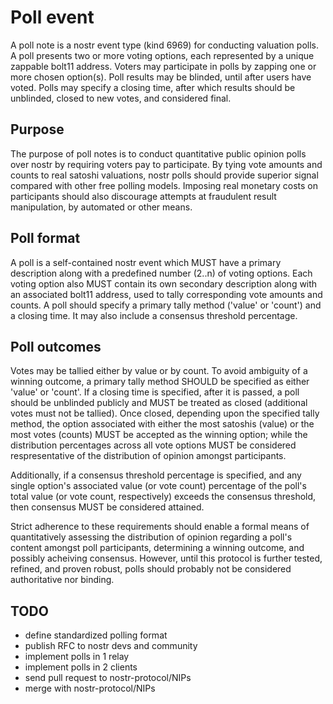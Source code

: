 # Poll event

A poll note is a nostr event type (kind 6969) for conducting valuation polls. A poll presents two or more voting options, each represented by a unique zappable bolt11 address. Voters may participate in polls by zapping one or more chosen option(s). Poll results may be blinded, until after users have voted. Polls may specify a closing time, after which results should be unblinded, closed to new votes, and considered final.

## Purpose

The purpose of poll notes is to conduct quantitative public opinion polls over nostr by requiring voters pay to participate. By tying vote amounts and counts to real satoshi valuations, nostr polls should provide superior signal compared with other free polling models. Imposing real monetary costs on participants should also discourage attempts at fraudulent result manipulation, by automated or other means.

## Poll format

A poll is a self-contained nostr event which MUST have a primary description along with a predefined number (2..n) of voting options. Each voting option also MUST contain its own secondary description along with an associated bolt11 address, used to tally corresponding vote amounts and counts. A poll should specify a primary tally method ('value' or 'count') and a closing time. It may also include a consensus threshold percentage.

## Poll outcomes

Votes may be tallied either by value or by count. To avoid ambiguity of a winning outcome, a primary tally method SHOULD be specified as either 'value' or 'count'. If a closing time is specified, after it is passed, a poll should be unblinded publicly and MUST be treated as closed (additional votes must not be tallied). Once closed, depending upon the specified tally method, the option associated with either the most satoshis (value) or the most votes (counts) MUST be accepted as the winning option; while the distribution percentages across all vote options MUST be considered respresentative of the distribution of opinion amongst participants.

Additionally, if a consensus threshold percentage is specified, and any single option's associated value (or vote count) percentage of the poll's total value (or vote count, respectively) exceeds the consensus threshold, then consensus MUST be considered attained.

Strict adherence to these requirements should enable a formal means of quantitatively assessing the distribution of opinion regarding a poll's content amongst poll participants, determining a winning outcome, and possibly acheiving consensus. However, until this protocol is further tested, refined, and proven robust, polls should probably not be considered authoritative nor binding.

## TODO

* define standardized polling format
* publish RFC to nostr devs and community
* implement polls in 1 relay
* implement polls in 2 clients
* send pull request to nostr-protocol/NIPs
* merge with nostr-protocol/NIPs
